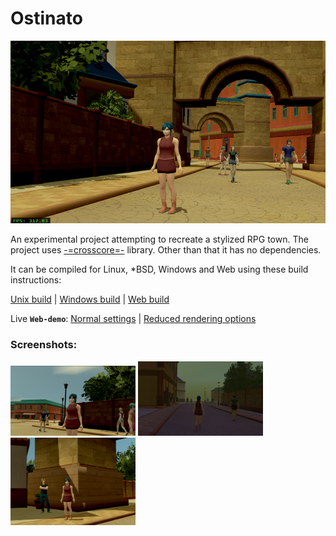 # Ostinato

![screen1](https://github.com/glebnovodran/glebnovodran.github.io/raw/main/demo/images/Ostinato_scr01.png)

An experimental project attempting to recreate a stylized RPG town. The project uses [-=crosscore=-](https://github.com/schaban/crosscore_dev) library. Other than that it has no dependencies.

It can be compiled for Linux, *BSD, Windows and Web using these build instructions:

[Unix build](https://github.com/glebnovodran/ostinato/blob/main/doc/build_unix.md) | [Windows build](https://github.com/glebnovodran/ostinato/blob/main/doc/build_win.md) | [Web build](https://github.com/glebnovodran/ostinato/blob/main/doc/build_web.md)


Live **`Web-demo`**: [Normal settings](https://glebnovodran.github.io/demo/ostinato.html) | [Reduced rendering options](https://glebnovodran.github.io/demo/ostinato.html?low&vl)

### Screenshots:

<img src="https://github.com/glebnovodran/glebnovodran.github.io/raw/main/demo/images/Ostinato_scr00.png" width=200>
<img src="https://github.com/glebnovodran/glebnovodran.github.io/raw/main/demo/images/Ostinato_scr03.png" width=200>
<img src="https://github.com/glebnovodran/glebnovodran.github.io/raw/main/demo/images/Ostinato_scr02.png" width=200>

